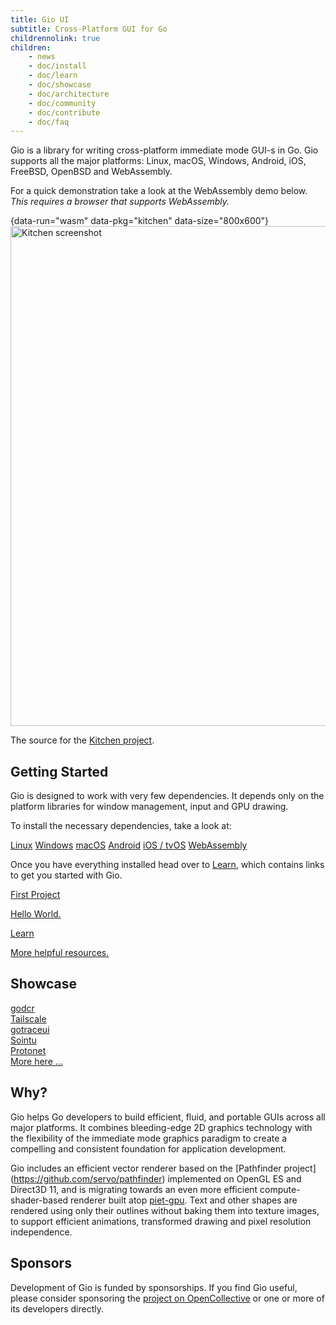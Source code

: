 ```yaml
---
title: Gio UI
subtitle: Cross-Platform GUI for Go
childrennolink: true
children:
    - news
    - doc/install
    - doc/learn
    - doc/showcase
    - doc/architecture
    - doc/community
    - doc/contribute
    - doc/faq
---
```


Gio is a library for writing cross-platform immediate mode GUI-s in Go. Gio
supports all the major platforms: Linux, macOS, Windows, Android, iOS, FreeBSD,
OpenBSD and WebAssembly.

For a quick demonstration take a look at the WebAssembly demo below.
_This requires a browser that supports WebAssembly._

{data-run="wasm" data-pkg="kitchen" data-size="800x600"}
<img src="/files/wasm/kitchen.png" alt="Kitchen screenshot" width="800"/>

The source for the [Kitchen project](https://git.sr.ht/~eliasnaur/gio-example/tree/main/kitchen/kitchen.go).

## Getting Started

Gio is designed to work with very few dependencies. It depends only on the
platform libraries for window management, input and GPU drawing.

To install the necessary dependencies, take a look at:

<div class="big-links">
    <a href="/doc/install/linux">Linux</a>
    <a href="/doc/install/windows">Windows</a>
    <a href="/doc/install/macos">macOS</a>
    <a href="/doc/install/android">Android</a>
    <a href="/doc/install/ios">iOS / tvOS</a>
    <a href="/doc/install/wasm">WebAssembly</a>
</div>

Once you have everything installed head over to [Learn](/doc/learn), which
contains links to get you started with Gio.

<div class="big-links">
    <a href="/doc/learn/get-started">First Project<p>Hello World.</p></a>
    <a href="/doc/learn">Learn<p>More helpful resources.</p></a>
</div>

## Showcase

<div class="tiles">
    <a href="/doc/showcase/godcr" style="background-image: url('/doc/showcase/godcr/1.png')">
        <div class="title">godcr</div>
    </a>
    <a href="/doc/showcase/tailscale" style="background-image: url('/doc/showcase/tailscale/1.png')">
        <div class="title">Tailscale</div>
    </a>
    <a href="/doc/showcase/gotraceui" style="background-image: url('/doc/showcase/gotraceui/1.webp')">
        <div class="title">gotraceui</div>
    </a>
    <a href="/doc/showcase/sointu" style="background-image: url('/doc/showcase/sointu/1.png')">
        <div class="title">Sointu</div>
    </a>
    <a href="/doc/showcase/protonet" style="background-image: url('/doc/showcase/protonet/1.png')">
        <div class="title">Protonet</div>
    </a>
    <a class="centered" href="/doc/showcase"><div class="title">More here ...</div></a>
</div>

## Why?

Gio helps Go developers to build efficient, fluid, and portable GUIs across
all major platforms. It combines bleeding-edge 2D graphics technology with the
flexibility of the immediate mode graphics paradigm to create a compelling and
consistent foundation for application development.

Gio includes an efficient vector renderer based on the [Pathfinder project]
(https://github.com/servo/pathfinder) implemented on OpenGL ES and Direct3D 11,
and is migrating towards an even more efficient compute-shader-based renderer
built atop [piet-gpu](https://github.com/linebender/piet-gpu). Text and other
shapes are rendered using only their outlines without baking them into texture
images, to support efficient animations, transformed drawing and pixel
resolution independence.

## Sponsors

Development of Gio is funded by sponsorships. If you find Gio useful, please consider sponsoring the
[project on OpenCollective](https://opencollective.com/gioui) or one or more of its developers directly.

